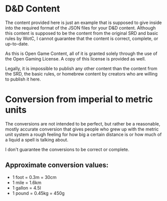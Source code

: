 # D&D Content

The content provided here is just an example that is supposed to give inside into the required format of the JSON files for your D&D content. Although this content is supposed to be the content from the original SRD and basic rules by WotC, I cannot guarantee that the content is correct, complete, or up-to-date.

As this is Open Game Content, all of it is granted solely through the use of the Open Gaming License. A copy of this license is provided as well.

Legally, it is impossible to publish any other content than the content from the SRD, the basic rules, or homebrew content by creators who are willing to publish it here.

# Conversion from imperial to metric units

The conversions are not intended to be perfect, but rather be a reasonable, mostly accurate conversion that gives people who grew up with the metric unit system a rough feeling for how big a certain distance is or how much of a liquid a spell is talking about.

I don't guarantee the conversions to be correct or complete.

## Approximate conversion values:

- 1 foot = 0.3m = 30cm
- 1 mile = 1.6km
- 1 gallon = 4.5l
- 1 pound = 0.45kg = 450g